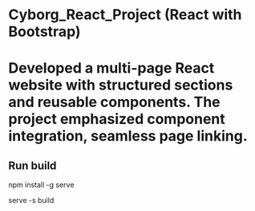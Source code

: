 # Cyborg_React_Project (React with Bootstrap)

# Developed a multi-page React website with structured sections and reusable components. The project emphasized component integration, seamless page linking. 


## Run build 

npm install -g serve

serve -s build
